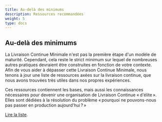 ```yaml
---
title: Au-delà des minimums
description: Ressources recommandées
weight: 5
type: docs
---
```


## Au-delà des minimums

La Livraison Continue Minimale n'est pas la première étape d'un modèle de maturité.
Cependant, cela reste le strict minimum sur lequel de nombreuses autres pratiques devraient être construites en fonction de votre contexte.
Afin de vous aider à dépasser cette Livraison Continue Minimale, nous tenons à jour une liste de ressources axées sur la
livraison continue, que nous avons trouvées très utiles dans nos propres expériences.

Ces ressources contiennent les bases, mais aussi les connaissances nécessaires pour devenir une organisation de Livraison Continue « d'élite ».
Elles sont dédiées à la résolution du problème « pourquoi ne pouvons-nous pas passer en production aujourd'hui ? »

[Lire la liste](/references/).
